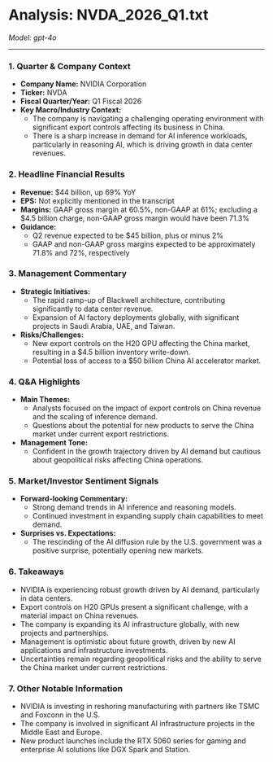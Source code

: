 # Analysis: NVDA_2026_Q1.txt

*Model: gpt-4o*

---

### 1. Quarter & Company Context
- **Company Name:** NVIDIA Corporation
- **Ticker:** NVDA
- **Fiscal Quarter/Year:** Q1 Fiscal 2026
- **Key Macro/Industry Context:**
  - The company is navigating a challenging operating environment with significant export controls affecting its business in China.
  - There is a sharp increase in demand for AI inference workloads, particularly in reasoning AI, which is driving growth in data center revenues.

### 2. Headline Financial Results
- **Revenue:** $44 billion, up 69% YoY
- **EPS:** Not explicitly mentioned in the transcript
- **Margins:** GAAP gross margin at 60.5%, non-GAAP at 61%; excluding a $4.5 billion charge, non-GAAP gross margin would have been 71.3%
- **Guidance:**
  - Q2 revenue expected to be $45 billion, plus or minus 2%
  - GAAP and non-GAAP gross margins expected to be approximately 71.8% and 72%, respectively

### 3. Management Commentary
- **Strategic Initiatives:**
  - The rapid ramp-up of Blackwell architecture, contributing significantly to data center revenue.
  - Expansion of AI factory deployments globally, with significant projects in Saudi Arabia, UAE, and Taiwan.
- **Risks/Challenges:**
  - New export controls on the H20 GPU affecting the China market, resulting in a $4.5 billion inventory write-down.
  - Potential loss of access to a $50 billion China AI accelerator market.

### 4. Q&A Highlights
- **Main Themes:**
  - Analysts focused on the impact of export controls on China revenue and the scaling of inference demand.
  - Questions about the potential for new products to serve the China market under current export restrictions.
- **Management Tone:**
  - Confident in the growth trajectory driven by AI demand but cautious about geopolitical risks affecting China operations.

### 5. Market/Investor Sentiment Signals
- **Forward-looking Commentary:**
  - Strong demand trends in AI inference and reasoning models.
  - Continued investment in expanding supply chain capabilities to meet demand.
- **Surprises vs. Expectations:**
  - The rescinding of the AI diffusion rule by the U.S. government was a positive surprise, potentially opening new markets.

### 6. Takeaways
- NVIDIA is experiencing robust growth driven by AI demand, particularly in data centers.
- Export controls on H20 GPUs present a significant challenge, with a material impact on China revenues.
- The company is expanding its AI infrastructure globally, with new projects and partnerships.
- Management is optimistic about future growth, driven by new AI applications and infrastructure investments.
- Uncertainties remain regarding geopolitical risks and the ability to serve the China market under current restrictions.

### 7. Other Notable Information
- NVIDIA is investing in reshoring manufacturing with partners like TSMC and Foxconn in the U.S.
- The company is involved in significant AI infrastructure projects in the Middle East and Europe.
- New product launches include the RTX 5060 series for gaming and enterprise AI solutions like DGX Spark and Station.